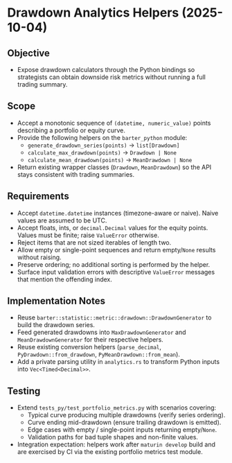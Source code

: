 # Drawdown Analytics Helpers (2025-10-04)

## Objective
- Expose drawdown calculators through the Python bindings so strategists can
  obtain downside risk metrics without running a full trading summary.

## Scope
- Accept a monotonic sequence of `(datetime, numeric_value)` points describing a
  portfolio or equity curve.
- Provide the following helpers on the `barter_python` module:
  - `generate_drawdown_series(points)` → `list[Drawdown]`
  - `calculate_max_drawdown(points)` → `Drawdown | None`
  - `calculate_mean_drawdown(points)` → `MeanDrawdown | None`
- Return existing wrapper classes (`Drawdown`, `MeanDrawdown`) so the API stays
  consistent with trading summaries.

## Requirements
- Accept `datetime.datetime` instances (timezone-aware or naive). Naive values
  are assumed to be UTC.
- Accept floats, ints, or `decimal.Decimal` values for the equity points. Values
  must be finite; raise `ValueError` otherwise.
- Reject items that are not sized iterables of length two.
- Allow empty or single-point sequences and return empty/`None` results without
  raising.
- Preserve ordering; no additional sorting is performed by the helper.
- Surface input validation errors with descriptive `ValueError` messages that
  mention the offending index.

## Implementation Notes
- Reuse `barter::statistic::metric::drawdown::DrawdownGenerator` to build the
  drawdown series.
- Feed generated drawdowns into `MaxDrawdownGenerator` and
  `MeanDrawdownGenerator` for their respective helpers.
- Reuse existing conversion helpers (`parse_decimal`, `PyDrawdown::from_drawdown`,
  `PyMeanDrawdown::from_mean`).
- Add a private parsing utility in `analytics.rs` to transform Python inputs
  into `Vec<Timed<Decimal>>`.

## Testing
- Extend `tests_py/test_portfolio_metrics.py` with scenarios covering:
  - Typical curve producing multiple drawdowns (verify series ordering).
  - Curve ending mid-drawdown (ensure trailing drawdown is emitted).
  - Edge cases with empty / single-point inputs returning empty/`None`.
  - Validation paths for bad tuple shapes and non-finite values.
- Integration expectation: helpers work after `maturin develop` build and are
  exercised by CI via the existing portfolio metrics test module.

